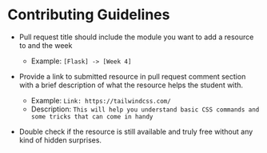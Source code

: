 # Contributing Guidelines

- Pull request title should include the module you want to add a resource to and the week
  - Example: `[Flask] -> [Week 4]`

- Provide a link to submitted resource in pull request comment section with a brief description of what the resource helps the student with.
  - Example: `Link: https://tailwindcss.com/`
  - Description: `This will help you understand basic CSS commands and some tricks that can come in handy`

- Double check if the resource is still available  and truly free without any kind of hidden surprises.
